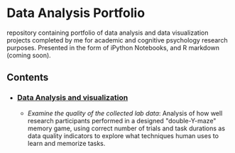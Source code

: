 # **Data Analysis Portfolio**

repository containing portfolio of data analysis and data visualization projects completed by me for academic and cognitive psychology research purposes. Presented in the form of iPython Notebooks, and R markdown (coming soon).

## Contents
- ### [Data Analysis and visualization](https://github.com/yuany32/memory-research-analysis)
  - _Examine the quality of the collected lab data_: Analysis of how well research participants performed in a designed "double-Y-maze" memory game, using correct number of trials and task durations as data quality indicators to explore what techniques human uses to learn and memorize tasks.    
